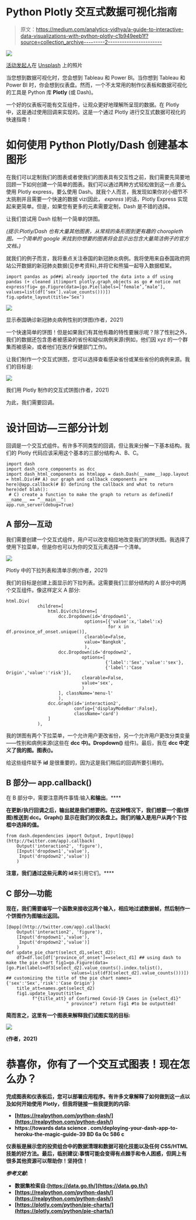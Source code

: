 # Python Plotly 交互式数据可视化指南

> 原文：<https://medium.com/analytics-vidhya/a-guide-to-interactive-data-visualizations-with-python-plotly-c1b949eeb1f?source=collection_archive---------2----------------------->

![](img/b9235720e507a96f05a21f639129fcc1.png)

[活动发起人](https://unsplash.com/@campaign_creators?utm_source=medium&utm_medium=referral)在 [Unsplash](https://unsplash.com?utm_source=medium&utm_medium=referral) 上的照片

当您想到数据可视化时，您会想到 Tableau 和 Power BI。当你想到 Tableau 和 Power BI 时，你会想到仪表盘。然而，一个不太常用的制作仪表板和数据可视化的工具是 Python 库 **Plotly** (或 Dash)。

一个好的仪表板可能有交互组件，让观众更好地理解所呈现的数据。在 Plotly 中，这是通过使用回调来实现的。这是一个通过 Plotly 进行交互式数据可视化的快速指南！

# **如何使用 Python Plotly/Dash 创建基本图形**

在我们可以定制我们的图表或者使我们的图表具有交互性之前，我们需要先简要地回顾一下如何创建一个简单的图表。我们可以通过两种方式轻松做到这一点:要么使用 Plotly express，要么使用 Dash。就我个人而言，我发现如果你对小细节不太挑剔并且需要一个快速的数据 viz(因此， *express* )的话，Plotly Express 实现起来更简单。但是，如果您有更多的元素需要定制，Dash 是不错的选择。

让我们尝试用 Dash 绘制一个简单的饼图。

*(提示:Plotly/Dash 也有大量其他图表，从常规的条形图到更有趣的 choropleth 图。一个简单的 google 来找到你想要的图表将会显示出包含大量简洁例子的官方文档。)*

就我们的例子而言，我将重点关注泰国的新冠肺炎病例。我将使用来自泰国政府网站公开数据的新冠肺炎数据(见参考资料),并将它和熊猫一起导入数据框架。

```
import pandas as pd##i already imported the data into a df using pandas (+ cleaned it)import plotly.graph_objects as go # notice not express!fig= go.Figure(data=[go.Pie(labels=[‘female’,’male’],
values=list(df[‘sex’].value_counts()))])
fig.update_layout(title=’Sex’)
```

![](img/a31758d2a4df55e7f252e92ae1ddd19c.png)

显示泰国确诊新冠肺炎病例性别的饼图(作者，2021)

一个快速简单的饼图！但是如果我们有其他有趣的特性要展示呢？除了性别之外，我们的数据还包含患者被感染的省份和疑似病例来源(例如，他们因 xyz 的一个群集而被感染，或者他们在医疗保健部门工作)。

让我们制作一个交互式饼图，您可以选择查看感染省份或某些省份的病例来源。我们的目标是:

![](img/2c1c11b8f9ee374a00827755ffb3a675.png)

我们用 Plotly 制作的交互式饼图(作者，2021)

为此，我们需要回调。

# **设计回访—三部分计划**

回调是一个交互式组件。有许多不同类型的回调，但让我来分解一下基本结构。我们的 Plotly 代码应该采用这个基本的三部分结构:A、B、C。

```
import dash
import dash_core_components as dcc
import dash_html_components as htmlapp = dash.Dash(__name__)app.layout = html.Div(## A) our graph and callback components are here)@app.callback(# B) defining the callback and what to return here)def blah():
 # C) create a function to make the graph to return as definedif __name__ == “__main__”:
app.run_server(debug=True)
```

## **A 部分—互动**

我们需要创建一个交互式组件，用户可以改变相应地改变我们的饼状图。我选择了使用下拉菜单，但是你也可以为你的交互元素选择一个清单。

![](img/913d24b397ab0e0e1369adca2a310fae.png)

Plotly 中的下拉列表和清单示例(作者，2021)

我们的目标是创建上面显示的下拉列表。这需要我们三部分结构的 A 部分中的两个交互组件。像这样定义 A 部分:

```
html.Div(
            children=[
                html.Div(children=[
                    dcc.Dropdown(id='dropdown1',
                              options=[{'value':x,'label':x} 
                                       for x in df.province_of_onset.unique()],
                              clearable=False,
                              value='Bangkok',
                              ),
                    dcc.Dropdown(id='dropdown2',
                             options=[
                                      {'label':'Sex','value':'sex'},
                                      {'label':'Case Origin','value':'risk'}],
                             clearable=False,
                             value='sex',                   
                             )
                    ], className='menu-l'
                    ),
                dcc.Graph(id='interaction2',
                          config={'displayModeBar':False},
                          className='card')
                ]
            ),
```

我的饼图有两个下拉菜单，一个允许用户更改省份，另一个允许用户更改分类变量——性别和病例来源(这些在 **dcc 中)。Dropdown()** 组件)。最后，我在 **dcc 中定义了我的图。图表()。**

给这些组件赋予 **id** 是很重要的，因为这是我们稍后的回调所要引用的。

## **B 部分— app.callback()**

在 B 部分中，需要注意两件事情:输入**和输出**。****

**在更新/执行回调之后，输出就是我们想要的。在这种情况下，我们想要一个图(饼图)推送到 **dcc。Graph()** 显示在我们的仪表盘上。我们的输入是用户从两个下拉框中选择的值。**

```
from dash.dependencies import Output, Input[@app](http://twitter.com/app).callback(
    Output('interaction2', 'figure'),
    [Input('dropdown1','value'),
     Input('dropdown2','value')]
    )
```

**注意，我们通过这些元素的 id**来引用它们。****

## ****C 部分—功能****

**现在，我们需要编写一个函数来接收这两个输入，相应地过滤数据帧，然后制作一个饼图作为图输出返回。**

```
[@app](http://twitter.com/app).callback(
    Output('interaction2', 'figure'),
    [Input('dropdown1','value'),
     Input('dropdown2','value')]
    )
def update_pie_chart(select_d1,select_d2):
    df3=df.loc[df['province_of_onset']==select_d1] ## using dash to make the pie chart fig1=go.Figure(data=[go.Pie(labels=df3[select_d2].value_counts().index.tolist(),
                         values=list(df3[select_d2].value_counts()))]) ## customizing the title of the pie chart names={'sex':'Sex','risk':'Case Origin'}
    title_att=names.get(select_d2)
    fig1.update_layout(title=
          f"{title_att} of Confirmed Covid-19 Cases in {select_d1}"
                       " province") return fig1 #to be outputted!
```

**简而言之，这里有一个图表来解释我们试图实现的目标:**

**![](img/f5a0e63fced49d409a985c5b9d614d9e.png)**

**(作者，2021)**

# **恭喜你，你有了一个交互式图表！现在怎么办？**

**完成图表和仪表板后，您可以部署应用程序。有许多文章解释了如何做到这一点以及如何开始使用 Plotly，但我将链接一些我提到的内容:**

*   **[https://realpython.com/python-dash/](https://realpython.com/python-dash/)**
*   **https://towards data science . com/deploying-your-dash-app-to-heroku-the-magic-guide-39 BD 6a 0c 586 c**

**仪表板是展示您的投资组合中的数据清理和数据可视化技能以及任何 CSS/HTML 技能的好方法。最后，临别建议:事情可能会变得有点棘手和令人困惑，但网上有很多其他资源可以帮助你！坚持住！**

***参考文献*:**

*   **数据集检索自:[https://data.go.th/](https://data.go.th/)**
*   **[https://realpython.com/python-dash/](https://realpython.com/python-dash/)**
*   **[https://plotly.com/python/pie-charts/](https://plotly.com/python/pie-charts/)**